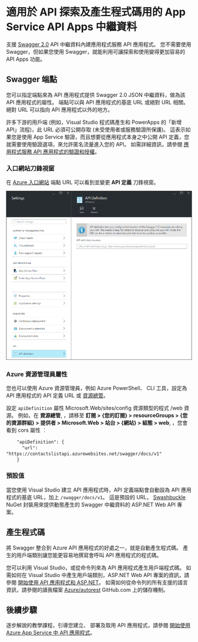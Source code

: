 <properties
    pageTitle="適用於 API 探索及產生程式碼用的 App Service API Apps 中繼資料 | Microsoft Azure"
    description="了解 Azure App Service 中的 API 應用程式如何使用 Swagger 中繼資料來協助 API 探索和產生程式碼。"
    services="app-service\api"
    documentationCenter=".net"
    authors="tdykstra"
    manager="wpickett"
    editor=""/>

<tags
    ms.service="app-service-api"
    ms.workload="na"
    ms.tgt_pltfrm="na"
    ms.devlang="na"
    ms.topic="get-started-article"
    ms.date="11/25/2015"
    ms.author="tdykstra"/>

# 適用於 API 探索及產生程式碼用的 App Service API Apps 中繼資料 

支援 [Swagger 2.0](http://swagger.io/) API 中繼資料內建應用程式服務 API 應用程式。 您不需要使用 Swagger，但如果您使用 Swagger，就能利用可讓探索和使用變得更加容易的 API Apps 功能。   

## Swagger 端點

您可以指定端點來為 API 應用程式提供 Swagger 2.0 JSON 中繼資料，做為該 API 應用程式的屬性。 端點可以與 API 應用程式的基底 URL 或絕對 URL 相關。 絕對 URL 可以指向 API 應用程式以外的地方。 

許多下游的用戶端 (例如，Visual Studio 程式碼產生和 PowerApps 的「新增 API」流程)，此 URL 必須可公開存取 (未受使用者或服務驗證所保護)。 這表示如果您是使用 App Service 驗證，而且想要從應用程式本身之中公開 API 定義，您就需要使用驗證選項，來允許匿名流量進入您的 API。 如需詳細資訊，請參閱 [應用程式服務 API 應用程式的驗證和授權](app-service-api-authentication.md)。

### 入口網站刀鋒視窗

在 [Azure 入口網站](https://portal.azure.com/) 端點 URL 可以看到並變更 **API 定義** 刀鋒視窗。

![](./media/app-service-api-metadata/apidefblade.png)

### Azure 資源管理員屬性

您也可以使用 Azure 資源管理員，例如 Azure PowerShell、 CLI 工具，設定為 API 應用程式的 API 定義 URL 或 [資源總管](https://resources.azure.com/)。 

設定 `apiDefinition` 屬性 Microsoft.Web/sites/config 資源類型的程式 <site name>/web 資源。 例如，在 **資源總管**, ，請移至 **訂閱 > {您的訂閱} > resourceGroups > {您的資源群組} > 提供者 > Microsoft.Web > 站台 > {網站} > 組態 > web**, ，您會看到 cors 屬性 ︰

        "apiDefinition": {
          "url": "https://contactslistapi.azurewebsites.net/swagger/docs/v1"
        }

### 預設值

當您使用 Visual Studio 建立 API 應用程式時，API 定義端點會自動設為 API 應用程式的基底 URL，加上 `/swagger/docs/v1`。 這是預設的 URL， [Swashbuckle](https://www.nuget.org/packages/Swashbuckle) NuGet 封裝用來提供動態產生的 Swagger 中繼資料的 ASP.NET Web API 專案。 

## 產生程式碼

將 Swagger 整合到 Azure API 應用程式的好處之一，就是自動產生程式碼。 產生的用戶端類別讓您能更容易地撰寫會呼叫 API 應用程式的程式碼。

您可以利用 Visual Studio，或從命令列來為 API 應用程式產生用戶端程式碼。 如需如何在 Visual Studio 中產生用戶端類別，ASP.NET Web API 專案的資訊，請參閱 [開始使用 API 應用程式和 ASP.NET](app-service-api-dotnet-get-started.md#codegen)。 如需如何從命令列的所有支援的語言資訊，請參閱的讀我檔案 [Azure/autorest](https://github.com/azure/autorest) GitHub.com 上的儲存機制。
 
## 後續步驟

逐步解說的教學課程，引導您建立、 部署及取用 API 應用程式，請參閱 [開始使用 Azure App Service 中 API 應用程式](app-service-api-dotnet-get-started.md)。


